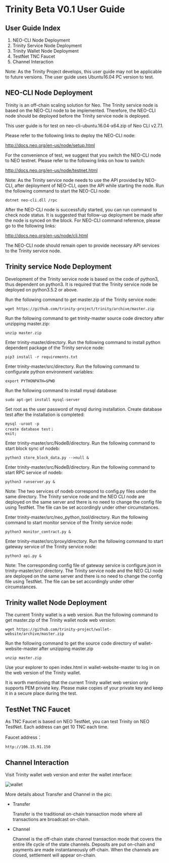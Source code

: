 # Trinity Beta V0.1 User Guide 

## User Guide Index
1. NEO-CLI Node Deployment 
1. Trinity Service Node Deployment
1. Trinity Wallet Node Deployment
1. TestNet TNC Faucet
1. Channel Interaction

Note: As the Trinity Project develops, this user guide may not be applicable to future versions. The user guide uses Ubuntu16.04 PC version to test. 

## NEO-CLI  Node Deployment
Trinity is an off-chain scaling solution for Neo. The Trinity service node is based on the NEO-CLI node to be implemented. Therefore, the NEO-CLI node should be deployed before the Trinity service node is deployed.

This user guide is for test on neo-cli-ubuntu.16.04-x64.zip of Neo CLI v2.7.1.

Please refer to the following links to deploy the NEO-CLI node:

http://docs.neo.org/en-us/node/setup.html

For the convenience of test, we suggest that you switch the NEO-CLI node to NEO testnet. Please refer to the following links on how to switch:

http://docs.neo.org/en-us/node/testnet.html

Note: As the Trinity service node needs to use the API provided by NEO-CLI, after deployment of NEO-CLI, open the API while starting the node. Run the following command to start the NEO-CLI node:

```
dotnet neo-cli.dll /rpc
```
After the NEO-CLI node is successfully started, you can run command to check node status. It is suggested that follow-up deployment be made after the node is synced on the block. For NEO-CLI command reference, please go to the following links:

http://docs.neo.org/en-us/node/cli.html

The NEO-CLI node should remain open to provide necessary API services to the Trinity service node.

## Trinity service Node Deployment
Development of the Trinity service node is based on the code of python3, thus dependent on python3. It is required that the Trinity service node be deployed on python3.5.2 or above.

Run the following command to get master.zip of the Trinity service node:

```
wget https://github.com/trinity-project/trinity/archive/master.zip
```

Run the following command to get trinity-master source code directory after unzipping master.zip:

```
unzip master.zip
```
Enter trinity-master/directory. Run the following command to install python dependent package of the Trinity service node:

```
pip3 install -r requirements.txt
```
Enter trinity-master/src/directory. Run the following command to configurate python environment variables:

```
export PYTHONPATH=$PWD
```
Run the following command to install mysql database:

```
sudo apt-get install mysql-server
```
Set root as the user password of mysql during installation. Create database test after the installation is completed:

```
mysql -uroot -p
create database test；
exit;
```
Enter trinity-master/src/NodeB/directory. Run the following command to start block sync of nodeb:

```
python3 store_block_data.py -->null &
```

Enter trinity-master/src/NodeB/directory. Run the following command to start RPC service of nodeb:

```
python3 runserver.py &
```
Note: The two services of nodeb correspond to config.py files under the same directory. The Trinity service node and the NEO CLI node are deployed on the same server and there is no need to change the config file using TestNet. The file can be set accordingly under other circumstances.

Enter trinity-master/src/neo_python_tool/directory. Run the following command to start monitor service of the Trinity service node:

```
python3 monitor_contract.py &
```
Enter trinity-master/src/proxy/directory. Run the following command to start gateway service of the Trinity service node:

```
python3 api.py &
```
Note: The corresponding config file of gateway service is configure.json in trinity-master/src/ directory. The Trinity service node and the NEO CLI node are deployed on the same server and there is no need to change the config file using TestNet. The file can be set accordingly under other circumstances.

## Trinity wallet Node Deployment
The current Trinity wallet is a web version. Run the following command to get master.zip of the Trinity wallet node web version:

```
wget https://github.com/trinity-project/wallet-website/archive/master.zip
```

Run the following command to get the source code directory of wallet-website-master after unzipping master.zip 
```
unzip master.zip
```

Use your explorer to open index.html in wallet-website-master to log in on the web version of the Trinity wallet.

It is worth mentioning that the current Trinity wallet web version only supports PEM private key. Please make copies of your private key and keep it in a secure place during the test. 

## TestNet TNC Faucet
As TNC Faucet is based on NEO TestNet, you can test Trinity on NEO TestNet. Each address can get 10 TNC each time. 

Faucet address：

```
http://106.15.91.150
```


## Channel Interaction
Visit Trinity wallet web version and enter the wallet interface:

![wallet](https://github.com/trinity-project/wallet-website/blob/master/images/1519905471365.png?raw=true)

More details about Transfer and Channel in the pic:
- Transfer

    Transfer is the traditional on-chain transaction mode where all transactions are broadcast on-chain.
    
- Channel

    Channel is the off-chain state channel transaction mode that covers the entire life cycle of the state channels. Deposits are put on-chain and payments are made instantaneously off-chain. When the channels are closed, settlement will appear on-chain. 
